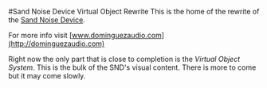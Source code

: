 #Sand Noise Device Virtual Object Rewrite
This is the home of the rewrite of the [Sand Noise Device](http://www.dominguezaudio.com/?page=sand-noise-device).

For more info visit [www.dominguezaudio.com](http://dominguezaudio.com)

Right now the only part that is close to completion is the *Virtual Object System*. This is the bulk of the SND's visual content. There is more to come but it may come slowly.

